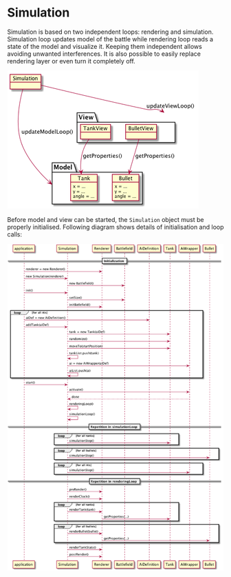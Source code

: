 # Simulation

Simulation is based on two independent loops: rendering and simulation. Simulation loop updates model of the battle while rendering loop reads a state of the model and visualize it. Keeping them independent allows avoiding unwanted interferences. It is also possible to easily replace rendering layer or even turn it completely off.

![Overview](../../img/puml/overview.png)

Before model and view can be started, the `Simulation` object must be properly initialised. Following diagram shows details of initialisation and loop calls:

![Simulation sequence diagram](../../img/puml/sim_seq.png)
